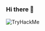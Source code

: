 ### Hi there 👋

<script src="https://tryhackme.com/badge/489744"></script>


<img src="https://tryhackme-badges.s3.amazonaws.com/Gonzu.png" alt="TryHackMe">
